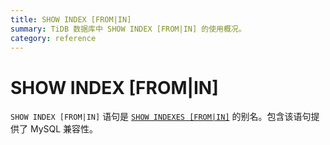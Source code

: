 ```yaml
---
title: SHOW INDEX [FROM|IN]
summary: TiDB 数据库中 SHOW INDEX [FROM|IN] 的使用概况。
category: reference
---
```


# SHOW INDEX [FROM|IN]

`SHOW INDEX [FROM|IN]` 语句是 [`SHOW INDEXES [FROM|IN]`](/v3.0/reference/sql/statements/show-indexes.md) 的别名。包含该语句提供了 MySQL 兼容性。
